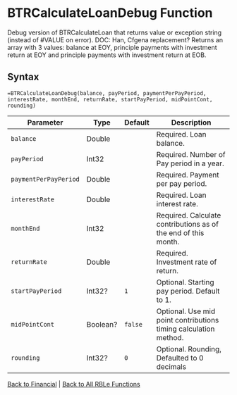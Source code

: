 # BTRCalculateLoanDebug Function

Debug version of BTRCalculateLoan that returns value or exception string (instead of #VALUE on error).  DOC: Han, Cfgena replacement?  Returns an array with 3 values: balance at EOY, principle payments with investment return at EOY and principle payments with investment return at EOB.

## Syntax

```excel
=BTRCalculateLoanDebug(balance, payPeriod, paymentPerPayPeriod, interestRate, monthEnd, returnRate, startPayPeriod, midPointCont, rounding)
```

Parameter | Type | Default | Description
---|---|---|---
`balance` | Double |  | Required. Loan balance.
`payPeriod` | Int32 |  | Required. Number of Pay period in a year.
`paymentPerPayPeriod` | Double |  | Required. Payment per pay period.
`interestRate` | Double |  | Required. Loan interest rate.
`monthEnd` | Int32 |  | Required. Calculate contributions as of the end of this month.
`returnRate` | Double |  | Required. Investment rate of return.
`startPayPeriod` | Int32? | `1` | Optional. Starting pay period. Default to 1.
`midPointCont` | Boolean? | `false` | Optional. Use mid point contributions timing calculation method.
`rounding` | Int32? | `0` | Optional. Rounding, Defaulted to 0 decimals

[Back to Financial](Readme.md) | [Back to All RBLe Functions](/RBLe/Readme.md#function-documentation)